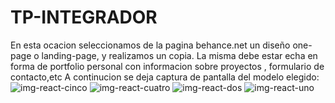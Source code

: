 # TP-INTEGRADOR
En esta ocacion seleccionamos de la pagina behance.net un diseño one-page o landing-page, y realizamos un copia.
La misma debe estar echa en forma de portfolio personal con informacion sobre proyectos , formulario de contacto,etc
A continucion se deja captura de pantalla del modelo elegido:
![img-react-cinco](https://user-images.githubusercontent.com/117692425/221475355-addd243a-d5c6-4b71-9b3b-9327d058ecac.png)
![img-react-cuatro](https://user-images.githubusercontent.com/117692425/221475381-71cad67c-52d6-4d99-b612-6009dd7c8d9b.png)
![img-react-dos](https://user-images.githubusercontent.com/117692425/221475396-dfc6caf4-208a-4cff-b0bf-cb5e8a6609b1.png)
![img-react-uno](https://user-images.githubusercontent.com/117692425/221475421-89cc422c-4ccf-410d-bb31-4283655d7237.png)
